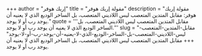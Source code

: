 +++
author = "إريك هوفر"
title = "مقولة إريك هوفر"
description = "مقولة إريك هوفر: مقابل المتدين المتعصب ليس اللاديني المتعصب، بل الساخر الوديع الذي لا يعنيه أن يوجد رب أو لا يوجد."
quote = '''مقابل المتدين المتعصب ليس اللاديني المتعصب، بل الساخر الوديع الذي لا يعنيه أن يوجد رب أو لا يوجد.'''
slug = "مقابل-المتدين-المتعصب-ليس-اللاديني-المتعصب-بل-الساخر-الوديع-الذي-لا-يعنيه-أن-يوجد-رب-أو-لا-يوجد"
+++
مقابل المتدين المتعصب ليس اللاديني المتعصب، بل الساخر الوديع الذي لا يعنيه أن يوجد رب أو لا يوجد.
